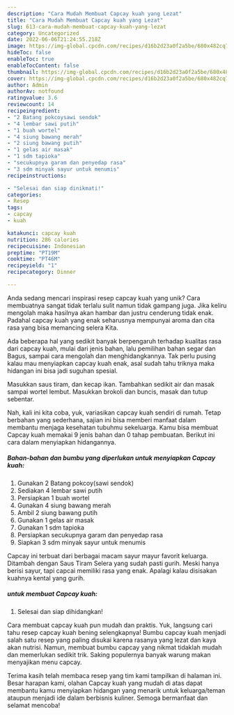 ```yaml
---
description: "Cara Mudah Membuat Capcay kuah yang Lezat"
title: "Cara Mudah Membuat Capcay kuah yang Lezat"
slug: 613-cara-mudah-membuat-capcay-kuah-yang-lezat
category: Uncategorized
date: 2022-06-06T21:24:55.218Z
image: https://img-global.cpcdn.com/recipes/d16b2d23a0f2a5be/680x482cq70/capcay-kuah-foto-resep-utama.jpg
hideToc: false
enableToc: true
enableTocContent: false
thumbnail: https://img-global.cpcdn.com/recipes/d16b2d23a0f2a5be/680x482cq70/capcay-kuah-foto-resep-utama.jpg
cover: https://img-global.cpcdn.com/recipes/d16b2d23a0f2a5be/680x482cq70/capcay-kuah-foto-resep-utama.jpg
author: Admin
authorAv: notfound
ratingvalue: 3.6
reviewcount: 14
recipeingredient:
- "2 Batang pokcoysawi sendok"
- "4 lembar sawi putih"
- "1 buah wortel"
- "4 siung bawang merah"
- "2 siung bawang putih"
- "1 gelas air masak"
- "1 sdm tapioka"
- "secukupnya garam dan penyedap rasa"
- "3 sdm minyak sayur untuk menumis"
recipeinstructions:

- "Selesai dan siap dinikmati!"
categories:
- Resep
tags:
- capcay
- kuah

katakunci: capcay kuah 
nutrition: 286 calories
recipecuisine: Indonesian
preptime: "PT19M"
cooktime: "PT46M"
recipeyield: "1"
recipecategory: Dinner

---
```





Anda sedang mencari inspirasi resep capcay kuah yang unik? Cara membuatnya sangat tidak terlalu sulit namun tidak gampang juga. Jika keliru mengolah maka hasilnya akan hambar dan justru cenderung tidak enak. Padahal capcay kuah yang enak seharusnya mempunyai aroma dan cita rasa yang bisa memancing selera Kita.





Ada beberapa hal yang sedikit banyak berpengaruh terhadap kualitas rasa dari capcay kuah, mulai dari jenis bahan, lalu pemilihan bahan segar dan Bagus, sampai cara mengolah dan menghidangkannya. Tak perlu pusing kalau mau menyiapkan capcay kuah enak,      asal sudah tahu triknya maka hidangan ini bisa jadi suguhan spesial.














Masukkan saus tiram, dan kecap ikan. Tambahkan sedikit air dan masak sampai wortel lembut. Masukkan brokoli dan buncis, masak dan tutup sebentar.






Nah, kali ini kita coba, yuk, variasikan capcay kuah sendiri di rumah. Tetap berbahan yang sederhana, sajian ini bisa memberi manfaat dalam membantu menjaga kesehatan tubuhmu sekeluarga. Kamu bisa membuat Capcay kuah memakai 9 jenis bahan dan 0 tahap pembuatan. Berikut ini cara dalam menyiapkan hidangannya.

<!--inarticleads1-->

##### Bahan-bahan dan bumbu yang diperlukan untuk menyiapkan Capcay kuah:

1. Gunakan 2 Batang pokcoy(sawi sendok)
1. Sediakan 4 lembar sawi putih
1. Persiapkan 1 buah wortel
1. Gunakan 4 siung bawang merah
1. Ambil 2 siung bawang putih
1. Gunakan 1 gelas air masak
1. Gunakan 1 sdm tapioka
1. Persiapkan secukupnya garam dan penyedap rasa
1. Siapkan 3 sdm minyak sayur untuk menumis


Capcay ini terbuat dari berbagai macam sayur mayur favorit keluarga. Ditambah dengan Saus Tiram Selera yang sudah pasti gurih. Meski hanya berisi sayur, tapi capcai memiliki rasa yang enak. Apalagi kalau disisakan kuahnya kental yang gurih. 

<!--inarticleads2-->

#####  untuk membuat Capcay kuah:


1. Selesai dan siap dihidangkan!

Cara membuat capcay kuah pun mudah dan praktis. Yuk, langsung cari tahu resep capcay kuah bening selengkapnya! Bumbu capcay kuah menjadi salah satu resep yang paling disukai karena rasanya yang lezat dan kaya akan nutrisi. Namun, membuat bumbu capcay yang nikmat tidaklah mudah dan memerlukan sedikit trik. Saking populernya banyak warung makan menyajikan menu capcay. 

Terima kasih telah membaca resep yang tim kami tampilkan di halaman ini. Besar harapan kami, olahan Capcay kuah yang mudah di atas dapat membantu kamu menyiapkan hidangan yang menarik untuk keluarga/teman ataupun menjadi ide dalam berbisnis kuliner. Semoga bermanfaat dan selamat mencoba!
